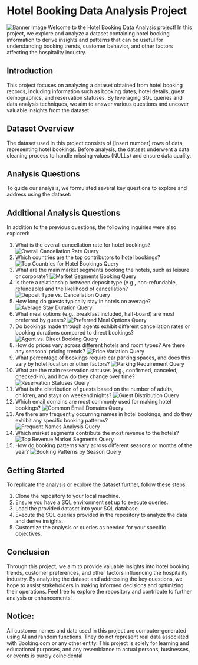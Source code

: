 # Hotel Booking Data Analysis Project
 ![Banner Image](insert_banner_image_link_here)
 Welcome to the Hotel Booking Data Analysis project! In this project, we explore and analyze a
 dataset containing hotel booking information to derive insights and patterns that can be useful
 for understanding booking trends, customer behavior, and other factors affecting the hospitality
 industry.
 ## Introduction
 This project focuses on analyzing a dataset obtained from hotel booking records, including
 information such as booking dates, hotel details, guest demographics, and reservation statuses.
 By leveraging SQL queries and data analysis techniques, we aim to answer various questions
 and uncover valuable insights from the dataset.
 ## Dataset Overview
 The dataset used in this project consists of [insert number] rows of data, representing hotel
 bookings. Before analysis, the dataset underwent a data cleaning process to handle missing
 values (NULLs) and ensure data quality.
 ## Analysis Questions
 To guide our analysis, we formulated several key questions to explore and address using the
 dataset:
 ## Additional Analysis Questions
In addition to the previous questions, the following inquiries were also explored:
 1. What is the overall cancellation rate for hotel bookings?
 ![Overall Cancellation Rate Query](insert_image_link_here)
 2. Which countries are the top contributors to hotel bookings?
 ![Top Countries for Hotel Bookings Query](insert_image_link_here)
 3. What are the main market segments booking the hotels, such as leisure or corporate?
 ![Market Segments Booking Query](insert_image_link_here)
 4. Is there a relationship between deposit type (e.g., non-refundable, refundable) and the
 likelihood of cancellation?
 ![Deposit Type vs. Cancellation Query](insert_image_link_here)
 5. How long do guests typically stay in hotels on average?
 ![Average Stay Duration Query](insert_image_link_here)
 6. What meal options (e.g., breakfast included, half-board) are most preferred by guests?
 ![Preferred Meal Options Query](insert_image_link_here)
 7. Do bookings made through agents exhibit different cancellation rates or booking durations
 compared to direct bookings?
 ![Agent vs. Direct Booking Query](insert_image_link_here)
 8. How do prices vary across different hotels and room types? Are there any seasonal pricing
 trends?
 ![Price Variation Query](insert_image_link_here)
 9. What percentage of bookings require car parking spaces, and does this vary by hotel location
 or other factors?
 ![Parking Requirement Query](insert_image_link_here)
 10. What are the main reservation statuses (e.g., confirmed, canceled, checked-in), and how do
 they change over time?
 ![Reservation Statuses Query](insert_image_link_here)
 11. What is the distribution of guests based on the number of adults, children, and stays on
 weekend nights?
 ![Guest Distribution Query](insert_image_link_here)
 12. Which email domains are most commonly used for making hotel bookings?
 ![Common Email Domains Query](insert_image_link_here)
13. Are there any frequently occurring names in hotel bookings, and do they exhibit any specific
 booking patterns?
 ![Frequent Names Analysis Query](insert_image_link_here)
 14. Which market segments contribute the most revenue to the hotels?
 ![Top Revenue Market Segments Query](insert_image_link_here)
 15. How do booking patterns vary across different seasons or months of the year?
 ![Booking Patterns by Season Query](insert_image_link_here)
 ## Getting Started
 To replicate the analysis or explore the dataset further, follow these steps:
 1. Clone the repository to your local machine.
 2. Ensure you have a SQL environment set up to execute queries.
 3. Load the provided dataset into your SQL database.
 4. Execute the SQL queries provided in the repository to analyze the data and derive insights.
 5. Customize the analysis or queries as needed for your specific objectives.
 ## Conclusion
 Through this project, we aim to provide valuable insights into hotel booking trends, customer
 preferences, and other factors influencing the hospitality industry. By analyzing the dataset and
 addressing the key questions, we hope to assist stakeholders in making informed decisions and
 optimizing their operations.
 Feel free to explore the repository and contribute to further analysis or enhancements!
 ## Notice:
 All customer names and data used in this project are computer-generated using AI and random
 functions. They do not represent real data associated with Booking.com or any other entity. This
project is solely for learning and educational purposes, and any resemblance to actual persons,
 businesses, or events is purely coincidental
